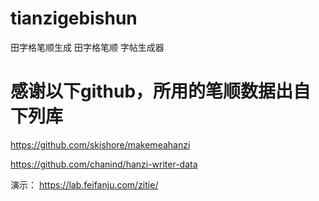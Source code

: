 # tianzigebishun
田字格笔顺生成
田字格笔顺 字帖生成器

# 感谢以下github，所用的笔顺数据出自下列库

https://github.com/skishore/makemeahanzi

https://github.com/chanind/hanzi-writer-data


演示：
https://lab.feifanju.com/zitie/

